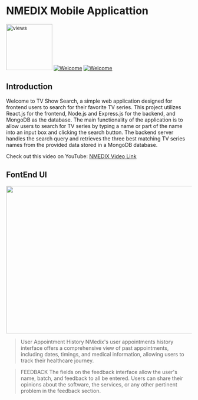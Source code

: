 # NMEDIX Mobile Applicattion

<a href="#"><img alt="views" title="Github views" src="https://komarev.com/ghpvc/?username=Krishanthapathum&label=Profile%20views&color=0e75b6&style=flat" width="125"/></a>
[![Welcome](https://img.shields.io/badge/Tech%20Pulze%20-Welcome-brightgreen)](#) 
[![Welcome](https://img.shields.io/badge/FullStack-%20Dev%20Project-orange)](#)

## Introduction
Welcome to TV Show Search, a simple web application designed for frontend users to search for their favorite TV series. This project utilizes React.js for the frontend, Node.js and Express.js for the backend, and MongoDB as the database. The main functionality of the application is to allow users to search for TV series by typing a name or part of the name into an input box and clicking the search button. The backend server handles the search query and retrieves the three best matching TV series names from the provided data stored in a MongoDB database.

Check out this video on YouTube: [NMEDIX Video Link](https://www.youtube.com/watch?v=gKOYDavz4gc)



## FontEnd UI
<!--img src="./resorce/.png" height="400" width="1200" --> 

<img src="assets/6.png" height="400" width="1200" > 

>User Appointment History
NMedix's user appointments history interface offers a comprehensive view of past appointments, including dates, timings, and medical information, allowing users to track their healthcare journey.

>FEEDBACK
The fields on the feedback interface allow the user's name, batch, and feedback to all be entered. Users can share their opinions about the software, the services, or any other pertinent problem in the feedback section.



